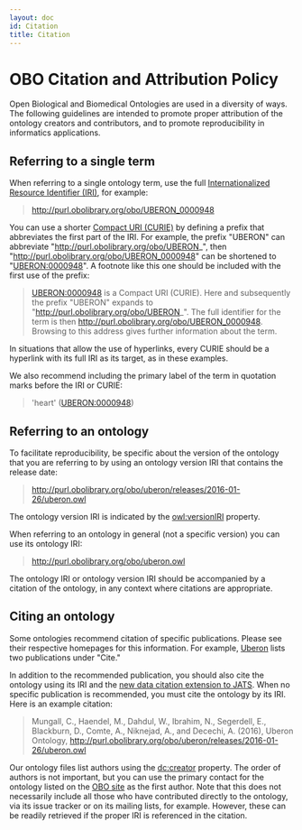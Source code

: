 ```yaml
---
layout: doc
id: Citation
title: Citation
---
```


# OBO Citation and Attribution Policy

Open Biological and Biomedical Ontologies are used in a diversity of ways. The following guidelines are intended to promote proper attribution of the ontology creators and contributors, and to promote reproducibility in informatics applications.


## Referring to a single term

When referring to a single ontology term, use the full [Internationalized Resource Identifier (IRI)](http://tools.ietf.org/html/rfc3987), for example:

> http://purl.obolibrary.org/obo/UBERON_0000948

You can use a shorter [Compact URI (CURIE)](https://www.w3.org/TR/curie/) by defining a prefix that abbreviates the first part of the IRI. For example, the prefix "UBERON" can abbreviate "http://purl.obolibrary.org/obo/UBERON_", then "http://purl.obolibrary.org/obo/UBERON_0000948" can be shortened to "[UBERON:0000948](http://purl.obolibrary.org/obo/UBERON_0000948)". A footnote like this one should be included with the first use of the prefix:

> [UBERON:0000948](http://purl.obolibrary.org/obo/UBERON_0000948) is a Compact URI (CURIE). Here and subsequently the prefix "UBERON" expands to "http://purl.obolibrary.org/obo/UBERON_". The full identifier for the term is then <http://purl.obolibrary.org/obo/UBERON_0000948>. Browsing to this address gives further information about the term.

In situations that allow the use of hyperlinks, every CURIE should be a hyperlink with its full IRI as its target, as in these examples.

We also recommend including the primary label of the term in quotation marks before the IRI or CURIE:

> 'heart' ([UBERON:0000948](http://purl.obolibrary.org/obo/UBERON_0000948))


## Referring to an ontology

To facilitate reproducibility, be specific about the version of the ontology that you are referring to by using an ontology version IRI that contains the release date:

> http://purl.obolibrary.org/obo/uberon/releases/2016-01-26/uberon.owl

The ontology version IRI is indicated by the [owl:versionIRI](https://www.w3.org/2002/07/owl#versionIRI) property.

When referring to an ontology in general (not a specific version) you can use its ontology IRI:

> http://purl.obolibrary.org/obo/uberon.owl

The ontology IRI or ontology version IRI should be accompanied by a citation of the ontology, in any context where citations are appropriate.


## Citing an ontology

Some ontologies recommend citation of specific publications. Please see their respective homepages for this information. For example, [Uberon](http://obofoundry.org/ontology/uberon.html) lists two publications under "Cite." 

In addition to the recommended publication, you should also cite the ontology using its IRI and the [new data citation extension to JATS](https://peerj.com/articles/cs-1/). When no specific publication is recommended, you must cite the ontology by its IRI. Here is an example citation:

> Mungall, C., Haendel, M., Dahdul, W., Ibrahim, N., Segerdell, E., Blackburn, D., Comte, A., Niknejad, A., and Decechi, A. (2016), Uberon Ontology, http://purl.obolibrary.org/obo/uberon/releases/2016-01-26/uberon.owl

Our ontology files list authors using the [dc:creator](http://purl.org/dc/elements/1.1/creator) property. The order of authors is not important, but you can use the primary contact for the ontology listed on the [OBO site](http://obofoundry.org) as the first author. Note that this does not necessarily include all those who have contributed directly to the ontology, via its issue tracker or on its mailing lists, for example. However, these can be readily retrieved if the proper IRI is referenced in the citation.
